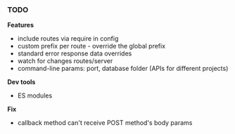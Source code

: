 ### TODO

**Features**

- include routes via require in config
- custom prefix per route - override the global prefix
- standard error response data overrides
- watch for changes routes/server
- command-line params: port, database folder (APIs for different projects)

**Dev tools**

- ES modules

**Fix**

- callback method can't receive POST method's body params
